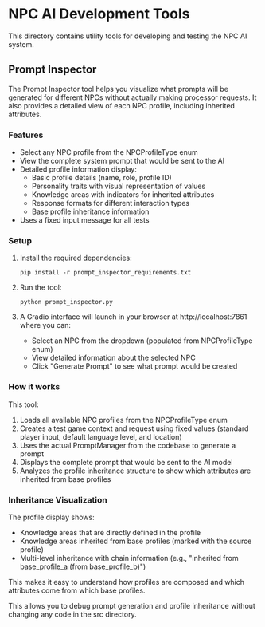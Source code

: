 # NPC AI Development Tools

This directory contains utility tools for developing and testing the NPC AI system.

## Prompt Inspector

The Prompt Inspector tool helps you visualize what prompts will be generated for different NPCs without actually making processor requests. It also provides a detailed view of each NPC profile, including inherited attributes.

### Features

- Select any NPC profile from the NPCProfileType enum
- View the complete system prompt that would be sent to the AI
- Detailed profile information display:
  - Basic profile details (name, role, profile ID)
  - Personality traits with visual representation of values
  - Knowledge areas with indicators for inherited attributes
  - Response formats for different interaction types
  - Base profile inheritance information
- Uses a fixed input message for all tests

### Setup

1. Install the required dependencies:
   ```
   pip install -r prompt_inspector_requirements.txt
   ```

2. Run the tool:
   ```
   python prompt_inspector.py
   ```

3. A Gradio interface will launch in your browser at http://localhost:7861 where you can:
   - Select an NPC from the dropdown (populated from NPCProfileType enum)
   - View detailed information about the selected NPC
   - Click "Generate Prompt" to see what prompt would be created

### How it works

This tool:
1. Loads all available NPC profiles from the NPCProfileType enum
2. Creates a test game context and request using fixed values (standard player input, default language level, and location)
3. Uses the actual PromptManager from the codebase to generate a prompt
4. Displays the complete prompt that would be sent to the AI model
5. Analyzes the profile inheritance structure to show which attributes are inherited from base profiles

### Inheritance Visualization

The profile display shows:
- Knowledge areas that are directly defined in the profile
- Knowledge areas inherited from base profiles (marked with the source profile)
- Multi-level inheritance with chain information (e.g., "inherited from base_profile_a (from base_profile_b)")

This makes it easy to understand how profiles are composed and which attributes come from which base profiles.

This allows you to debug prompt generation and profile inheritance without changing any code in the src directory. 